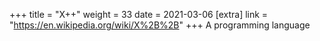 +++
title = "X++"
weight = 33
date = 2021-03-06
[extra]
link = "https://en.wikipedia.org/wiki/X%2B%2B"
+++
A programming language

